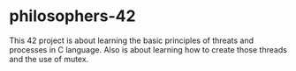 # philosophers-42

This 42 project is about learning the basic principles of threats and processes in C language.
Also is about learning how to create those threads and the use of mutex.
